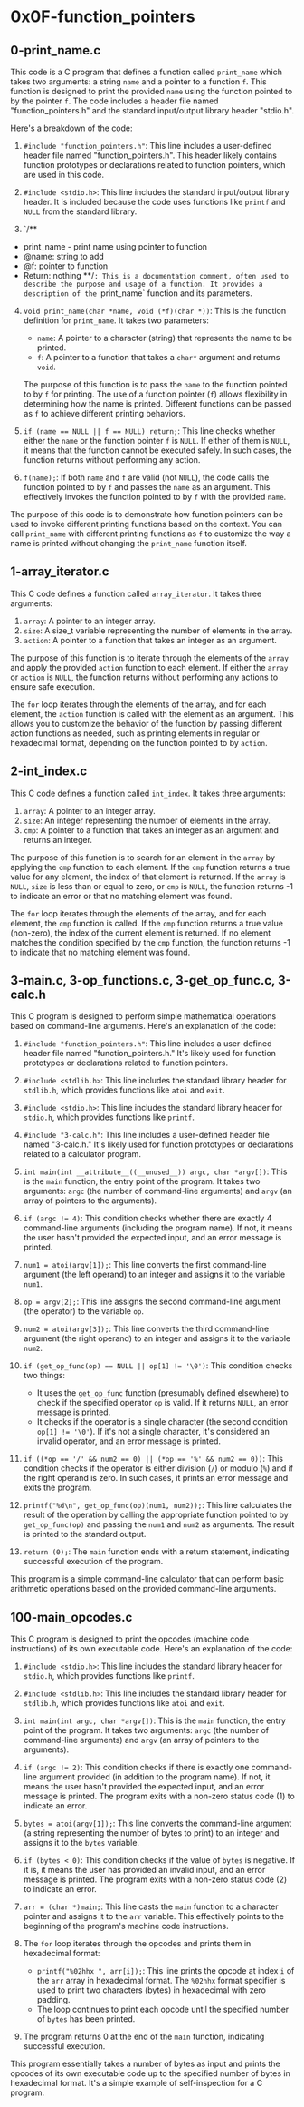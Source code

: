 # 0x0F-function_pointers

## 0-print_name.c

This code is a C program that defines a function called `print_name` which takes two arguments: a string `name` and a pointer to a function `f`. This function is designed to print the provided `name` using the function pointed to by the pointer `f`. The code includes a header file named "function_pointers.h" and the standard input/output library header "stdio.h".

Here's a breakdown of the code:

1. `#include "function_pointers.h"`: This line includes a user-defined header file named "function_pointers.h". This header likely contains function prototypes or declarations related to function pointers, which are used in this code.

2. `#include <stdio.h>`: This line includes the standard input/output library header. It is included because the code uses functions like `printf` and `NULL` from the standard library.

3. `/**
 * print_name - print name using pointer to function
 * @name: string to add
 * @f: pointer to function
 * Return: nothing
 **/`: This is a documentation comment, often used to describe the purpose and usage of a function. It provides a description of the `print_name` function and its parameters.

4. `void print_name(char *name, void (*f)(char *))`: This is the function definition for `print_name`. It takes two parameters:

   - `name`: A pointer to a character (string) that represents the name to be printed.
   - `f`: A pointer to a function that takes a `char*` argument and returns `void`.

   The purpose of this function is to pass the `name` to the function pointed to by `f` for printing. The use of a function pointer (`f`) allows flexibility in determining how the name is printed. Different functions can be passed as `f` to achieve different printing behaviors.

5. `if (name == NULL || f == NULL) return;`: This line checks whether either the `name` or the function pointer `f` is `NULL`. If either of them is `NULL`, it means that the function cannot be executed safely. In such cases, the function returns without performing any action.

6. `f(name);`: If both `name` and `f` are valid (not `NULL`), the code calls the function pointed to by `f` and passes the `name` as an argument. This effectively invokes the function pointed to by `f` with the provided `name`.

The purpose of this code is to demonstrate how function pointers can be used to invoke different printing functions based on the context. You can call `print_name` with different printing functions as `f` to customize the way a name is printed without changing the `print_name` function itself.

## 1-array_iterator.c

This C code defines a function called `array_iterator`. It takes three arguments:

1. `array`: A pointer to an integer array.
2. `size`: A size_t variable representing the number of elements in the array.
3. `action`: A pointer to a function that takes an integer as an argument.

The purpose of this function is to iterate through the elements of the `array` and apply the provided `action` function to each element. If either the `array` or `action` is `NULL`, the function returns without performing any actions to ensure safe execution.

The `for` loop iterates through the elements of the array, and for each element, the `action` function is called with the element as an argument. This allows you to customize the behavior of the function by passing different action functions as needed, such as printing elements in regular or hexadecimal format, depending on the function pointed to by `action`.

## 2-int_index.c

This C code defines a function called `int_index`. It takes three arguments:

1. `array`: A pointer to an integer array.
2. `size`: An integer representing the number of elements in the array.
3. `cmp`: A pointer to a function that takes an integer as an argument and returns an integer.

The purpose of this function is to search for an element in the `array` by applying the `cmp` function to each element. If the `cmp` function returns a true value for any element, the index of that element is returned. If the `array` is `NULL`, `size` is less than or equal to zero, or `cmp` is `NULL`, the function returns -1 to indicate an error or that no matching element was found.

The `for` loop iterates through the elements of the array, and for each element, the `cmp` function is called. If the `cmp` function returns a true value (non-zero), the index of the current element is returned. If no element matches the condition specified by the `cmp` function, the function returns -1 to indicate that no matching element was found.

## 3-main.c, 3-op_functions.c, 3-get_op_func.c, 3-calc.h

This C program is designed to perform simple mathematical operations based on command-line arguments. Here's an explanation of the code:

1. `#include "function_pointers.h"`: This line includes a user-defined header file named "function_pointers.h." It's likely used for function prototypes or declarations related to function pointers.

2. `#include <stdlib.h>`: This line includes the standard library header for `stdlib.h`, which provides functions like `atoi` and `exit`.

3. `#include <stdio.h>`: This line includes the standard library header for `stdio.h`, which provides functions like `printf`.

4. `#include "3-calc.h"`: This line includes a user-defined header file named "3-calc.h." It's likely used for function prototypes or declarations related to a calculator program.

5. `int main(int __attribute__((__unused__)) argc, char *argv[])`: This is the `main` function, the entry point of the program. It takes two arguments: `argc` (the number of command-line arguments) and `argv` (an array of pointers to the arguments).

6. `if (argc != 4)`: This condition checks whether there are exactly 4 command-line arguments (including the program name). If not, it means the user hasn't provided the expected input, and an error message is printed.

7. `num1 = atoi(argv[1]);`: This line converts the first command-line argument (the left operand) to an integer and assigns it to the variable `num1`.

8. `op = argv[2];`: This line assigns the second command-line argument (the operator) to the variable `op`.

9. `num2 = atoi(argv[3]);`: This line converts the third command-line argument (the right operand) to an integer and assigns it to the variable `num2`.

10. `if (get_op_func(op) == NULL || op[1] != '\0')`: This condition checks two things:
    - It uses the `get_op_func` function (presumably defined elsewhere) to check if the specified operator `op` is valid. If it returns `NULL`, an error message is printed.
    - It checks if the operator is a single character (the second condition `op[1] != '\0'`). If it's not a single character, it's considered an invalid operator, and an error message is printed.

11. `if ((*op == '/' && num2 == 0) || (*op == '%' && num2 == 0))`: This condition checks if the operator is either division (`/`) or modulo (`%`) and if the right operand is zero. In such cases, it prints an error message and exits the program.

12. `printf("%d\n", get_op_func(op)(num1, num2));`: This line calculates the result of the operation by calling the appropriate function pointed to by `get_op_func(op)` and passing the `num1` and `num2` as arguments. The result is printed to the standard output.

13. `return (0);`: The `main` function ends with a return statement, indicating successful execution of the program.

This program is a simple command-line calculator that can perform basic arithmetic operations based on the provided command-line arguments.

## 100-main_opcodes.c

This C program is designed to print the opcodes (machine code instructions) of its own executable code. Here's an explanation of the code:

1. `#include <stdio.h>`: This line includes the standard library header for `stdio.h`, which provides functions like `printf`.

2. `#include <stdlib.h>`: This line includes the standard library header for `stdlib.h`, which provides functions like `atoi` and `exit`.

3. `int main(int argc, char *argv[])`: This is the `main` function, the entry point of the program. It takes two arguments: `argc` (the number of command-line arguments) and `argv` (an array of pointers to the arguments).

4. `if (argc != 2)`: This condition checks if there is exactly one command-line argument provided (in addition to the program name). If not, it means the user hasn't provided the expected input, and an error message is printed. The program exits with a non-zero status code (1) to indicate an error.

5. `bytes = atoi(argv[1]);`: This line converts the command-line argument (a string representing the number of bytes to print) to an integer and assigns it to the `bytes` variable.

6. `if (bytes < 0)`: This condition checks if the value of `bytes` is negative. If it is, it means the user has provided an invalid input, and an error message is printed. The program exits with a non-zero status code (2) to indicate an error.

7. `arr = (char *)main;`: This line casts the `main` function to a character pointer and assigns it to the `arr` variable. This effectively points to the beginning of the program's machine code instructions.

8. The `for` loop iterates through the opcodes and prints them in hexadecimal format:
   - `printf("%02hhx ", arr[i]);`: This line prints the opcode at index `i` of the `arr` array in hexadecimal format. The `%02hhx` format specifier is used to print two characters (bytes) in hexadecimal with zero padding.
   - The loop continues to print each opcode until the specified number of `bytes` has been printed.

9. The program returns 0 at the end of the `main` function, indicating successful execution.

This program essentially takes a number of bytes as input and prints the opcodes of its own executable code up to the specified number of bytes in hexadecimal format. It's a simple example of self-inspection for a C program.
